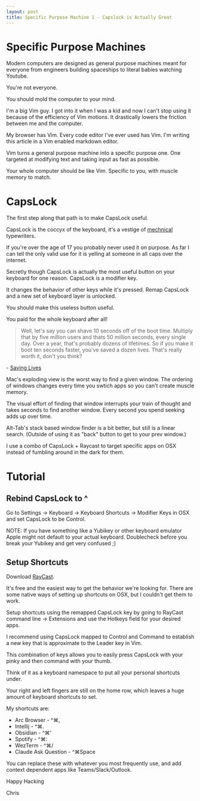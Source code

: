 ```yaml
---
layout: post
title: Specific Purpose Machine 1 - Capslock is Actually Great
---
```


# Specific Purpose Machines
Modern computers are designed as general purpose machines meant for everyone from engineers building spaceships to literal babies watching Youtube.

You're not everyone.

You should mold the computer to your mind.

I'm a big Vim guy. I got into it when I was a kid and now I can't stop using it because of the efficiency of Vim motions. 
It drastically lowers the friction between me and the computer.

My browser has Vim. Every code editor I've ever used has Vim. I'm writing this article in a Vim enabled markdown editor.

Vim turns a general purpose machine into a specific purpose one. One targeted at modifying text and taking input as fast as possible.

Your whole computer should be like Vim. Specific to you, with muscle memory to match.

# CapsLock

The first step along that path is to make CapsLock useful.

CapsLock is the coccyx of the keyboard, it's a vestige of [mechnical](https://en.wikipedia.org/wiki/Caps_Lock) typewriters.

If you're over the age of 17 you probably never used it on purpose. As far I can tell the only valid use for it is yelling at someone in all caps over the internet.

Secretly though CapsLock is actually the most useful button on your keyboard for one reason. CapsLock is a modifier key. 

It changes the behavior of other keys while it's pressed. Remap CapsLock and a new set of keyboard layer is unlocked.

You should make this useless button useful.

You paid for the whole keyboard after all! 

> Well, let's say you can shave 10 seconds off of the boot time. Multiply that by five million users and thats 50 million seconds, every single day. Over a year, that's probably dozens of lifetimes. So if you make it boot ten seconds faster, you've saved a dozen lives. That's really worth it, don't you think?

\- [Saving Lives](https://www.folklore.org/Saving_Lives.html)

Mac's exploding view is the worst way to find a given window. The ordering of windows changes every time you swtich apps so you can't create muscle memory.

The visual effort of finding that window interrupts your train of thought and takes seconds to find another window. Every second you spend seeking adds up over time.

Alt-Tab's stack based window finder is a bit better, but still is a linear search. (Outside of using it as "back" button to get to your prev window.)

I use a combo of CapsLock + Raycast to target specific apps on OSX instead of fumbling around in the dark for them.

# Tutorial
## Rebind CapsLock to ^

Go to Settings -> Keyboard -> Keyboard Shortcuts -> Modifier Keys in OSX and set CapsLock to be Control.

NOTE: If you have something like a Yubikey or other keyboard emulator Apple might not default to your actual keyboard. Doublecheck before you break your Yubikey and get very confused ;)
## Setup Shortcuts
Download [RayCast](https://www.raycast.com/). 

It's free and the easiest way to get the behavior we're looking for. There are some native ways of setting up shortcuts on OSX, but I couldn't get them to work.

Setup shortcuts using the remapped CapsLock key by going to RayCast command line -> Extensions and use the Hotkeys field for your desired apps.

I recommend using CapsLock mapped to Control and Command to establish a new key that is approximate to the Leader key in Vim.

This combination of keys allows you to easily press CapsLock with your pinky and then command with your thumb.

Think of it as a keyboard namespace to put all your personal shortcuts under. 

Your right and left fingers are still on the home row, which leaves a huge amount of keyboard shortcuts to set.

My shortcuts are:
* Arc Browser - ^⌘,
* Intellij - ^⌘.
* Obsidian - ^⌘'
* Spotify - ^⌘:
* WezTerm - ^⌘/
* Claude Ask Question - ^⌘Space

You can replace these with whatever you most frequently use, and add context dependent apps like Teams/Slack/Outlook.

Happy Hacking

Chris

